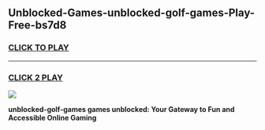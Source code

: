
## Unblocked-Games-unblocked-golf-games-Play-Free-bs7d8
<h3>
<a href="https://premium76.site?title=unblocked-golf-games&ref=18A">CLICK TO PLAY</a></h3>
<hr>

<h3>
<a href="https://premium76.site?title=unblocked-golf-games&ref=18A">CLICK 2 PLAY</a>
  
</h3>

<a href="https://premium76.site?title=unblocked-golf-games&ref=18A"><img src="https://clearcache.store/games.png"></a>


**unblocked-golf-games games unblocked: Your Gateway to Fun and Accessible Online Gaming**
